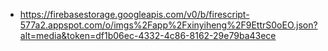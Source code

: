 - https://firebasestorage.googleapis.com/v0/b/firescript-577a2.appspot.com/o/imgs%2Fapp%2Fxinyiheng%2F9EttrS0oEO.json?alt=media&token=df1b06ec-4332-4c86-8162-29e79ba43ece
